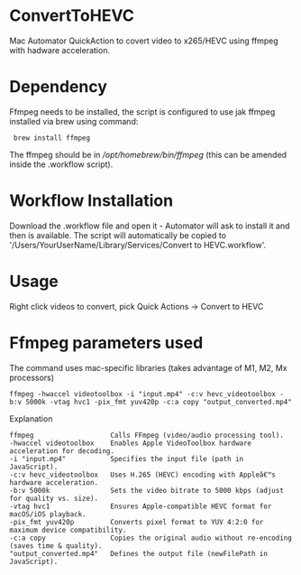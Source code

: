 # ConvertToHEVC
Mac Automator QuickAction to covert video to x265/HEVC using ffmpeg with hadware acceleration.


# Dependency
Ffmpeg needs to be installed, the script is configured to use jak ffmpeg installed via brew using command:

  ```shell
   brew install ffmpeg
   ``` 
The ffmpeg should be in */opt/homebrew/bin/ffmpeg* (this can be amended inside the .workflow script).


# Workflow Installation
Download the .workflow file and open it - Automator will ask to install it and then is available. The script will automatically be copied to '/Users/YourUserName/Library/Services/Convert to HEVC.workflow'.


# Usage
Right click videos to convert, pick Quick Actions -> Convert to HEVC


# Ffmpeg parameters used
The command uses mac-specific libraries (takes advantage of M1, M2, Mx processors)

  ```shell
ffmpeg -hwaccel videotoolbox -i "input.mp4" -c:v hevc_videotoolbox -b:v 5000k -vtag hvc1 -pix_fmt yuv420p -c:a copy "output_converted.mp4"
  ```

Explanation
  ```shell
  ffmpeg                   Calls FFmpeg (video/audio processing tool).
  -hwaccel videotoolbox    Enables Apple VideoToolbox hardware acceleration for decoding.
  -i "input.mp4"           Specifies the input file (path in JavaScript).
  -c:v hevc_videotoolbox   Uses H.265 (HEVC) encoding with Appleâ€™s hardware acceleration.
  -b:v 5000k               Sets the video bitrate to 5000 kbps (adjust for quality vs. size).
  -vtag hvc1               Ensures Apple-compatible HEVC format for macOS/iOS playback.
  -pix_fmt yuv420p         Converts pixel format to YUV 4:2:0 for maximum device compatibility.
  -c:a copy                Copies the original audio without re-encoding (saves time & quality).
  "output_converted.mp4"   Defines the output file (newFilePath in JavaScript).
   ``` 

